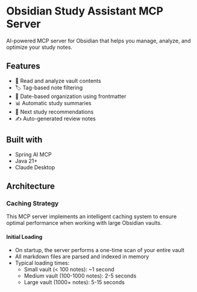 # Obsidian Study Assistant MCP Server
AI-powered MCP server for Obsidian that helps you manage, analyze, and optimize your study notes.

## Features
- 📖 Read and analyze vault contents
- 🏷️ Tag-based note filtering
- 📅 Date-based organization using frontmatter
- 📊 Automatic study summaries
- 🎯 Next study recommendations
- ✍️ Auto-generated review notes

## Built with
- Spring AI MCP
- Java 21+
- Claude Desktop

## Architecture
### Caching Strategy
This MCP server implements an intelligent caching system to ensure optimal performance when working with large Obsidian vaults.
#### Initial Loading
- On startup, the server performs a one-time scan of your entire vault
- All markdown files are parsed and indexed in memory
- Typical loading times:
  - Small vault (< 100 notes): ~1 second
  - Medium vault (100-1000 notes): 2-5 seconds
  - Large vault (1000+ notes): 5-15 seconds
